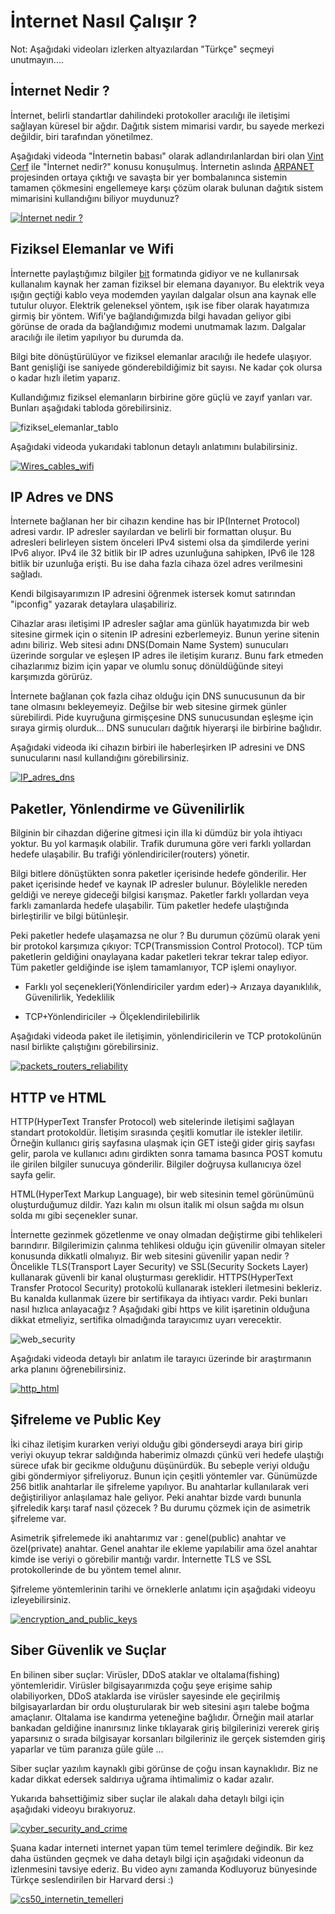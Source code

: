 # İnternet Nasıl Çalışır ?

Not: Aşağıdaki videoları izlerken altyazılardan "Türkçe" seçmeyi unutmayın.... 

## İnternet Nedir ?

İnternet, belirli standartlar dahilindeki protokoller aracılığı ile iletişimi sağlayan küresel bir ağdır. Dağıtık sistem mimarisi vardır, bu sayede merkezi değildir, biri tarafından yönetilmez.

Aşağıdaki videoda "İnternetin babası" olarak adlandırılanlardan biri olan [Vint Cerf](https://tr.wikipedia.org/wiki/Vint_Cerf) ile "İnternet nedir?" konusu konuşulmuş. İnternetin aslında [ARPANET](https://tr.wikipedia.org/wiki/ARPANET) projesinden ortaya çıktığı ve savaşta bir yer bombalanınca sistemin tamamen çökmesini engellemeye karşı çözüm olarak bulunan dağıtık sistem mimarisini kullandığını biliyor muydunuz? 

[![İnternet nedir ?](C:\Users\asuspc\Desktop\taskforce\internet_nedir.PNG)](https://www.youtube.com/watch?v=Dxcc6ycZ73M&feature=emb_logo)



## Fiziksel Elemanlar ve Wifi

İnternette paylaştığımız bilgiler [bit](https://tr.wikipedia.org/wiki/Bit_(bili%C5%9Fim)) formatında gidiyor ve ne kullanırsak kullanalım kaynak her zaman fiziksel bir elemana dayanıyor. Bu elektrik veya ışığın geçtiği kablo veya modemden yayılan dalgalar olsun ana kaynak elle tutulur oluyor. Elektrik geleneksel yöntem, ışık ise fiber olarak hayatımıza girmiş bir yöntem. Wifi'ye bağlandığımızda bilgi havadan geliyor gibi görünse de orada da bağlandığımız modemi unutmamak lazım. Dalgalar aracılığı ile iletim yapılıyor bu durumda da.

Bilgi bite dönüştürülüyor ve fiziksel elemanlar aracılığı ile hedefe ulaşıyor. Bant genişliği ise saniyede gönderebildiğimiz bit sayısı. Ne kadar çok olursa o kadar hızlı iletim yaparız. 

Kullandığımız fiziksel elemanların birbirine göre güçlü ve zayıf yanları var. Bunları aşağıdaki tabloda görebilirsiniz.

![fiziksel_elemanlar_tablo](C:\Users\asuspc\Desktop\taskforce\fiziksel_eleman_tablo.PNG)

Aşağıdaki videoda yukarıdaki tablonun detaylı anlatımını bulabilirsiniz.

[![Wires_cables_wifi](C:\Users\asuspc\Desktop\taskforce\wires_cables_wifi.PNG)](https://www.youtube.com/watch?v=ZhEf7e4kopM&feature=emb_logo)



## IP Adres ve DNS

İnternete bağlanan her bir cihazın kendine has bir IP(Internet Protocol) adresi vardır. IP adresler sayılardan ve belirli bir formattan oluşur. Bu adresleri belirleyen sistem önceleri IPv4 sistemi olsa da şimdilerde yerini IPv6 alıyor. IPv4 ile 32 bitlik bir IP adres uzunluğuna sahipken, IPv6 ile 128 bitlik bir uzunluğa erişti. Bu ise daha fazla cihaza özel adres verilmesini sağladı. 

Kendi bilgisayarımızın IP adresini öğrenmek istersek komut satırından "ipconfig" yazarak detaylara ulaşabiliriz.

Cihazlar arası iletişimi IP adresler sağlar ama günlük hayatımızda bir web sitesine girmek için o sitenin IP adresini ezberlemeyiz. Bunun yerine sitenin adını biliriz. Web sitesi adını DNS(Domain Name System) sunucuları üzerinde sorgular ve eşleşen IP adres ile iletişim kurarız. Bunu fark etmeden cihazlarımız bizim için yapar ve olumlu sonuç dönüldüğünde siteyi karşımızda görürüz. 

İnternete bağlanan çok fazla cihaz olduğu için DNS sunucusunun da bir tane olmasını bekleyemeyiz. Değilse bir web sitesine girmek günler sürebilirdi. Pide kuyruğuna girmişçesine DNS sunucusundan eşleşme için sıraya girmiş olurduk... DNS sunucuları dağıtık hiyerarşi ile birbirine bağlıdır. 

Aşağıdaki videoda iki cihazın birbiri ile haberleşirken IP adresini ve DNS sunucularını nasıl kullandığını görebilirsiniz.

[![IP_adres_dns](C:\Users\asuspc\Desktop\taskforce\ip_address.PNG)](https://www.youtube.com/watch?v=5o8CwafCxnU&feature=emb_logo)

## Paketler, Yönlendirme ve Güvenilirlik

Bilginin bir cihazdan diğerine gitmesi için illa ki dümdüz bir yola ihtiyacı yoktur. Bu yol karmaşık olabilir. Trafik durumuna göre veri farklı yollardan hedefe ulaşabilir. Bu trafiği yönlendiriciler(routers) yönetir.

Bilgi bitlere dönüştükten sonra paketler içerisinde hedefe gönderilir. Her paket içerisinde hedef ve kaynak IP adresler bulunur. Böylelikle nereden geldiği ve nereye gideceği bilgisi karışmaz. Paketler farklı yollardan veya farklı zamanlarda hedefe ulaşabilir. Tüm paketler hedefe ulaştığında birleştirilir ve bilgi bütünleşir.

Peki paketler hedefe ulaşamazsa ne olur ? Bu durumun çözümü olarak yeni bir protokol karşımıza çıkıyor: TCP(Transmission Control Protocol). TCP tüm paketlerin geldiğini onaylayana kadar paketleri tekrar tekrar talep ediyor. Tüm paketler geldiğinde ise işlem tamamlanıyor, TCP işlemi onaylıyor.

* Farklı yol seçenekleri(Yönlendiriciler yardım eder)-> Arızaya dayanıklılık, Güvenilirlik, Yedeklilik

* TCP+Yönlendiriciler -> Ölçeklendirilebilirlik

Aşağıdaki videoda paket ile iletişimin, yönlendiricilerin ve TCP protokolünün nasıl birlikte çalıştığını görebilirsiniz.

[![packets_routers_reliability](C:\Users\asuspc\Desktop\taskforce\packets_routing_reliability.PNG)](https://www.youtube.com/watch?v=AYdF7b3nMto&feature=emb_logo)



## HTTP ve HTML

HTTP(HyperText Transfer Protocol) web sitelerinde iletişimi sağlayan standart protokoldür. İletişim sırasında çeşitli komutlar ile istekler iletilir. Örneğin kullanıcı giriş sayfasına ulaşmak için GET isteği gider giriş sayfası gelir, parola ve kullanıcı adını girdikten sonra tamama basınca POST komutu  ile girilen bilgiler sunucuya gönderilir. Bilgiler doğruysa kullanıcıya özel sayfa gelir.  

HTML(HyperText Markup Language), bir web sitesinin temel görünümünü oluşturduğumuz dildir. Yazı kalın mı olsun italik mi olsun sağda mı olsun solda mı gibi seçenekler sunar.

İnternette gezinmek gözetlenme ve onay olmadan değiştirme gibi tehlikeleri barındırır. Bilgilerimizin çalınma tehlikesi olduğu için güvenilir olmayan siteler konusunda dikkatli olmalıyız. Bir web sitesini güvenilir yapan nedir ? Öncelikle TLS(Transport Layer Security) ve SSL(Security Sockets Layer) kullanarak güvenli bir kanal oluşturması gereklidir. HTTPS(HyperText Transfer Protocol Security) protokolü kullanarak istekleri iletmesini bekleriz. Bu kanalda kullanmak üzere bir sertifikaya da ihtiyacı vardır. Peki bunları nasıl hızlıca anlayacağız ? Aşağıdaki gibi https ve kilit işaretinin olduğuna dikkat etmeliyiz, sertifika olmadığında tarayıcımız uyarı verecektir.

![web_security](C:\Users\asuspc\Desktop\taskforce\web_security.png)

Aşağıdaki videoda detaylı bir anlatım ile tarayıcı üzerinde bir araştırmanın arka planını öğrenebilirsiniz.

[![http_html](C:\Users\asuspc\Desktop\taskforce\http_html.PNG)](https://www.youtube.com/watch?v=kBXQZMmiA4s&feature=emb_logo)

## Şifreleme ve Public Key

İki cihaz iletişim kurarken veriyi olduğu gibi gönderseydi araya biri girip veriyi okuyup tekrar saldığında haberimiz olmazdı çünkü veri hedefe ulaştığı sürece ufak bir gecikme olduğunu düşünürdük. Bu sebeple veriyi olduğu gibi göndermiyor şifreliyoruz. Bunun için çeşitli yöntemler var. Günümüzde 256 bitlik anahtarlar ile şifreleme yapılıyor. Bu anahtarlar kullanılarak veri değiştiriliyor anlaşılamaz hale geliyor. Peki anahtar bizde vardı bununla şifreledik karşı taraf nasıl çözecek ? Bu durumu çözmek için de asimetrik şifreleme var.

Asimetrik şifrelemede iki anahtarımız var : genel(public) anahtar ve özel(private) anahtar. Genel anahtar ile ekleme yapılabilir ama özel anahtar kimde ise veriyi o görebilir mantığı vardır. İnternette TLS ve SSL protokollerinde de bu yöntem temel alınır.

Şifreleme yöntemlerinin tarihi ve örneklerle anlatımı için aşağıdaki videoyu izleyebilirsiniz.

[![encryption_and_public_keys](C:\Users\asuspc\Desktop\taskforce\encryption_public_keys.PNG)](https://www.youtube.com/watch?v=AuYNXgO_f3Y)

## Siber Güvenlik ve Suçlar

En bilinen siber suçlar: Virüsler, DDoS ataklar ve oltalama(fishing) yöntemleridir.  Virüsler bilgisayarımızda çoğu şeye erişime sahip olabiliyorken, DDoS ataklarda ise virüsler sayesinde ele geçirilmiş bilgisayarlardan bir ordu oluşturularak bir web sitesini aşırı talebe boğma amaçlanır. Oltalama ise kandırma yeteneğine bağlıdır. Örneğin mail atarlar bankadan geldiğine inanırsınız linke tıklayarak giriş bilgilerinizi vererek giriş yaparsınız o sırada bilgisayar korsanları bilgileriniz ile gerçek sistemden giriş yaparlar ve tüm paranıza güle güle ...

Siber suçlar yazılım kaynaklı gibi görünse de çoğu insan kaynaklıdır. Biz ne kadar dikkat edersek saldırıya uğrama ihtimalimiz o kadar azalır.

Yukarıda bahsettiğimiz siber suçlar ile alakalı daha detaylı bilgi için aşağıdaki videoyu bırakıyoruz. 

[![cyber_security_and_crime](C:\Users\asuspc\Desktop\taskforce\cyber_security_and_crime.PNG)](https://www.youtube.com/watch?v=AuYNXgO_f3Y&feature=emb_logo)



Şuana kadar interneti internet yapan tüm temel terimlere değindik. Bir kez daha üstünden geçmek ve daha detaylı bilgi için aşağıdaki videonun da izlenmesini tavsiye ederiz. Bu video aynı zamanda Kodluyoruz bünyesinde Türkçe seslendirilen bir Harvard dersi :)

[![cs50_internetin_temelleri](C:\Users\asuspc\Desktop\taskforce\cs50_internetin_temelleri.PNG)](https://www.youtube.com/watch?v=kHxcf2wK_ck&feature=youtu.be)
